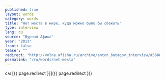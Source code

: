 ```yaml
---
published: true
layout: words
category: words
title: "Нет места в мире, куда можно было бы сбежать"
type: interview
lang: ru
source: "Журнал Афиша"
year: "2013"
front: false
teaser: ""
redirect: "http://volna.afisha.ru/archive/anton_batagov_interview/#568870"
permalink: "/ru/words/net-mesta"
---
```


см [{{ page.redirect }}]({{ page.redirect }})